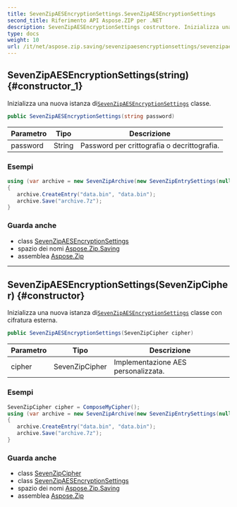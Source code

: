 ```yaml
---
title: SevenZipAESEncryptionSettings.SevenZipAESEncryptionSettings
second_title: Riferimento API Aspose.ZIP per .NET
description: SevenZipAESEncryptionSettings costruttore. Inizializza una nuova istanza diSevenZipAESEncryptionSettings classe.
type: docs
weight: 10
url: /it/net/aspose.zip.saving/sevenzipaesencryptionsettings/sevenzipaesencryptionsettings/
---
```

## SevenZipAESEncryptionSettings(string) {#constructor_1}

Inizializza una nuova istanza di[`SevenZipAESEncryptionSettings`](../) classe.

```csharp
public SevenZipAESEncryptionSettings(string password)
```

| Parametro | Tipo | Descrizione |
| --- | --- | --- |
| password | String | Password per crittografia o decrittografia. |

### Esempi

```csharp
using (var archive = new SevenZipArchive(new SevenZipEntrySettings(null, new SevenZipAESEncryptionSettings("p@s$"))))
{
   archive.CreateEntry("data.bin", "data.bin");
   archive.Save("archive.7z");
}
```

### Guarda anche

* class [SevenZipAESEncryptionSettings](../)
* spazio dei nomi [Aspose.Zip.Saving](../../sevenzipaesencryptionsettings/)
* assemblea [Aspose.Zip](../../../)

---

## SevenZipAESEncryptionSettings(SevenZipCipher) {#constructor}

Inizializza una nuova istanza di[`SevenZipAESEncryptionSettings`](../) classe con cifratura esterna.

```csharp
public SevenZipAESEncryptionSettings(SevenZipCipher cipher)
```

| Parametro | Tipo | Descrizione |
| --- | --- | --- |
| cipher | SevenZipCipher | Implementazione AES personalizzata. |

### Esempi

```csharp
SevenZipCipher cipher = ComposeMyCipher();
using (var archive = new SevenZipArchive(new SevenZipEntrySettings(null, new SevenZipAESEncryptionSettings(cipher))))
{
   archive.CreateEntry("data.bin", "data.bin");
   archive.Save("archive.7z");
}
```

### Guarda anche

* class [SevenZipCipher](../../../aspose.zip.crypto/sevenzipcipher/)
* class [SevenZipAESEncryptionSettings](../)
* spazio dei nomi [Aspose.Zip.Saving](../../sevenzipaesencryptionsettings/)
* assemblea [Aspose.Zip](../../../)


